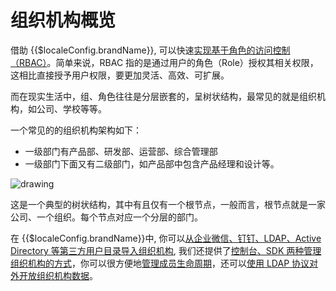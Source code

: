 # 组织机构概览

<LastUpdated/>

借助 {{$localeConfig.brandName}}, 可以快速[实现基于角色的访问控制（RBAC）](/guides/access-control/rbac.md)。简单来说，RBAC 指的是通过用户的角色（Role）授权其相关权限，这相比直接授予用户权限，要更加灵活、高效、可扩展。 

而在现实生活中，组、角色往往是分层嵌套的，呈树状结构，最常见的就是组织机构，如公司、学校等等。

一个常见的的组织机构架构如下：

* 一级部门有产品部、研发部、运营部、综合管理部
* 一级部门下面又有二级部门，如产品部中包含产品经理和设计等。

<img src="~@imagesZhCn/guides/org/Lark20210302-193510.png" alt="drawing"/>


这是一个典型的树状结构，其中有且仅有一个根节点，一般而言，根节点就是一家公司、一个组织。每个节点对应一个分层的部门。


在 {{$localeConfig.brandName}}中, 你可以[从企业微信、钉钉、LDAP、Active Directory 等第三方用户目录导入组织机构](./create-or-import-org/README.md), 我们还提供了[控制台、SDK 两种管理组织机构的方式](./manage-org/README.md)，你可以很方便地[管理成员生命周期](./staff-life-cycle-management/README.md)，还可以[使用 LDAP 协议对外开放组织机构数据](./ldap-user-directory/README.md)。

